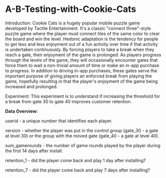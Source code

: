 # A-B-Testing-with-Cookie-Cats

Introduction:
Cookie Cats is a hugely popular mobile puzzle game developed by Tactile Entertainment. 
It's a classic "connect three"-style puzzle game where the player must connect tiles of the same color to clear the board and win the level. Hedonic adaptation is the tendency for people to get less and less enjoyment out of a fun activity over time if that activity is undertaken continuously. By forcing players to take a break when they reach a gate, their enjoyment of the game is prolonged. As players progress through the levels of the game, they will occasionally encounter gates that force them to wait a non-trivial amount of time or make an in-app purchase to progress. In addition to driving in-app purchases, these gates serve the important purpose of giving players an enforced break from playing the game, hopefully resulting in that the player's enjoyment of the game being increased and prolonged.

Experiment:
This experiment is to understand if increasing the threshold for a break from gate 30 to gate 40 improves customer retention.

**Data Overview:**

userid - a unique number that identifies each player.

version - whether the player was put in the control group (gate_30 - a gate at level 30) or the group with the moved gate (gate_40 - a gate at level 40).

sum_gamerounds - the number of game rounds played by the player during the first 14 days after install.

retention_1 - did the player come back and play 1 day after installing?

retention_7 - did the player come back and play 7 days after installing?




